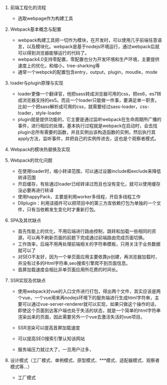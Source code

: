 1. 前端工程化的流程
    - 选取webpage作为构建工具
  
2. Webpack基本概念与配置
    - webpack构建工具把一切作为模块，在开发时，可以使用几乎前端任意语言，以及模块化。webpack是基于nodejs环境运行，通过webpack后就可以得到浏览器能够运行的代码了。
    - webpack4.0支持零配置，零配置也分为开发环境和生产环境，主要提供速度上的优化，和缩小，tree-sharking等
    - 通常一个webpck的配置包含entry，output，plugin，moudle，mode

3. loader与plugin原理与实现
    - loader更像一个翻译官，他把sass转成浏览器可用的css，把es6，es7转成浏览器支持的es5。而且一个loader只能做一件事，要满足单一职责，比如一个把sass解析成可用的css，就需要经过sass-loader，css-loader，style-loader
    - plugin就是提供功能的，它主要是通过监听webpack在生命周期所广播的事件，进行相应的处理，基本执行过程就是webpack在启动时，会去找plugin总所有需要的函数，并且实例出该构造函数的实例，然后执行其apply方法，监听事件，并把自己的实例传进去，这也是个观察者模式。

4. Webpack的模块热替换及实现

5. Webpack的优化问题
    - 在使用loader时，缩小转译范围，可以通过设置include和exclude来降低转译范围
    - 开启缓存，有些通过loader已经转译过而且也没有变化，就可以使用缓存没必要再进行转译
    - 使用happyPack，主要是利用worker多线程，开启多线程工作
    - Dllplugin：利用该插件可以把项目中的第三方库依赖打包为单独的一个文件，只有当依赖发生变化时才重新打包。

6. SPA及其优缺点
    - 首先性能上的优化，不用后端进行路由控制，跳转和加载一些相同的资源，可以再不刷新页面的前题下完成通过前端路由完成页面切换。
    - 工作效率，后端不用再处理前端相关的字符串模板，只用关注于业务数据就可以了
    - 对SEO不友好，因为一个单页面应用主要依靠js创建，再浏览器加载时，并没有过多的Html字符串,seo搜索引擎爬不到页面信息。
    - 首屏加载速度会相比非单页面应用所花费的时间长。

7. SSR实现及优缺点
    - 使用webpack对vue的入口文件进行打包，得出两个文件，其实应该是两个vue，一个vue用来再nodejs环境下的服务端进行生成html字符串，主要可以通过vue-server-renderer就可以实现，如果只做这个操作的话，即使这个页面到达客户端也处于失活的状态，就是一个简单的html字符串渲染出来的页面，因此需要另外一个vue去激活失活的vue项目。

    - SSR渲染可以提高首屏加载速度
    - 可以提高SEO搜索引擎认知该网站
    - 服务端压力就过大了，一旦用户过多，

8. 设计模式（工厂模式、单例模式、原型模式、***模式、适配器模式、观察者模式等...）

    - 工厂模式